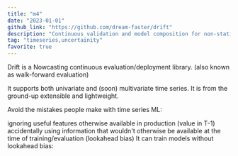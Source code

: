 ```yaml
---
title: "m4"
date: "2023-01-01"
github_link: "https://github.com/dream-faster/drift"
description: "Continuous validation and model composition for non-stationary Time Series"
tag: "timeseries,uncertainity"
favorite: true
---
```


Drift is a Nowcasting continuous evaluation/deployment library. (also known as walk-forward evaluation)

It supports both univariate and (soon) multivariate time series. It is from the ground-up extensible and lightweight.

Avoid the mistakes people make with time series ML:

ignoring useful features otherwise available in production (value in T-1)
accidentally using information that wouldn't otherwise be available at the time of training/evaluation (lookahead bias)
It can train models without lookahead bias: